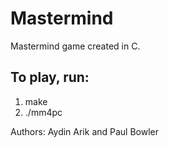 Mastermind
==========

Mastermind game created in C.

To play, run:
-------------
1. make
2. ./mm4pc


Authors: Aydin Arik and Paul Bowler
